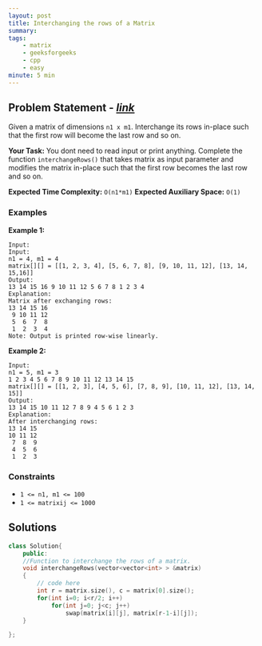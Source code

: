 ```yaml
---
layout: post
title: Interchanging the rows of a Matrix
summary:
tags:
    - matrix
    - geeksforgeeks
    - cpp
    - easy
minute: 5 min
---
```


## Problem Statement - [*link*](https://practice.geeksforgeeks.org/problems/reversing-the-rows-of-a-matrix-1587115621/0/)  

Given a matrix of dimensions `n1 x m1`. Interchange its rows in-place such that the first row will become the last row and so on.   

**Your Task:** 
You dont need to read input or print anything. Complete the function `interchangeRows()` that takes matrix as input parameter and modifies the matrix in-place such that the first row becomes the last row and so on.

**Expected Time Complexity:** `O(n1*m1)` 
**Expected Auxiliary Space:** `O(1)`  

### Examples

**Example 1:**   
```
Input:
Input:
n1 = 4, m1 = 4
matrix[][] = [[1, 2, 3, 4], [5, 6, 7, 8], [9, 10, 11, 12], [13, 14, 15,16]]
Output: 
13 14 15 16 9 10 11 12 5 6 7 8 1 2 3 4
Explanation:
Matrix after exchanging rows:
13 14 15 16
 9 10 11 12
 5  6  7  8
 1  2  3  4
Note: Output is printed row-wise linearly. 
```

**Example 2:**   
```
Input:
n1 = 5, m1 = 3
1 2 3 4 5 6 7 8 9 10 11 12 13 14 15
matrix[][] = [[1, 2, 3], [4, 5, 6], [7, 8, 9], [10, 11, 12], [13, 14, 15]]
Output: 
13 14 15 10 11 12 7 8 9 4 5 6 1 2 3
Explanation:
After interchanging rows:
13 14 15
10 11 12
 7  8  9
 4  5  6
 1  2  3
```

### Constraints

+ `1 <= n1, m1 <= 100`
+ `1 <= matrixij <= 1000`

## Solutions

```cpp
class Solution{
    public:
    //Function to interchange the rows of a matrix.
    void interchangeRows(vector<vector<int> > &matrix)
    {
        // code here 
        int r = matrix.size(), c = matrix[0].size();
        for(int i=0; i<r/2; i++)
            for(int j=0; j<c; j++)
                swap(matrix[i][j], matrix[r-1-i][j]);
    }

};
```

